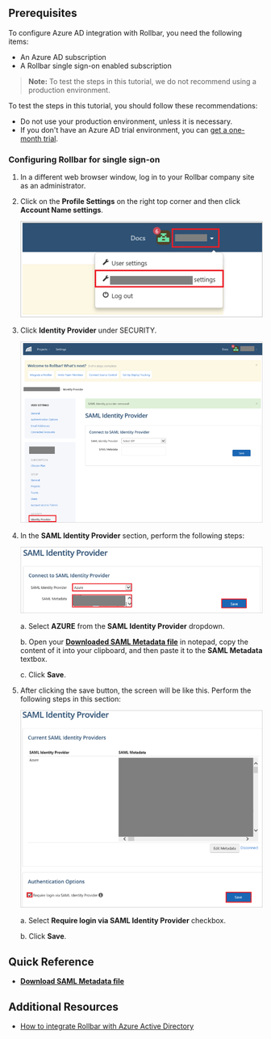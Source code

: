 ## Prerequisites

To configure Azure AD integration with Rollbar, you need the following items:

- An Azure AD subscription
- A Rollbar single sign-on enabled subscription

> **Note:**
> To test the steps in this tutorial, we do not recommend using a production environment.

To test the steps in this tutorial, you should follow these recommendations:

- Do not use your production environment, unless it is necessary.
- If you don't have an Azure AD trial environment, you can [get a one-month trial](https://azure.microsoft.com/pricing/free-trial/).

### Configuring Rollbar for single sign-on

1. In a different web browser window, log in to your Rollbar company site as an administrator.

2. Click on the **Profile Settings** on the right top corner and then click **Account Name settings**.
	
	![Configuration](./media/general.png)

3. Click **Identity Provider** under SECURITY.

	![Configuration](./media/configure1.png)

4. In the **SAML Identity Provider** section, perform the following steps:
	
	![Configuration](./media/configure2.png)

	a. Select **AZURE** from the **SAML Identity Provider** dropdown.

	b. Open your **[Downloaded SAML Metadata file](%metadata:metadataDownloadUrl%)** in notepad, copy the content of it into your clipboard, and then paste it to the **SAML Metadata** textbox.

	c. Click **Save**.

5. After clicking the save button, the screen will be like this. Perform the following steps in this section:
	
	![Configuration](./media/configure3.png)

	a. Select **Require login via SAML Identity Provider** checkbox.

	b. Click **Save**.

## Quick Reference

* **[Download SAML Metadata file](%metadata:metadataDownloadUrl%)**

## Additional Resources

* [How to integrate Rollbar with Azure Active Directory](https://docs.microsoft.com/azure/active-directory/active-directory-saas-rollbar-tutorial)
